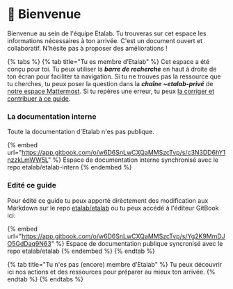 # 👋 Bienvenue

Bienvenue au sein de l'équipe Etalab. Tu trouveras sur cet espace les informations nécessaires à ton arrivée. C'est un document ouvert et collaboratif. N'hésite pas à proposer des améliorations !

{% tabs %}
{% tab title="Tu es membre d’Etalab" %}
Cet espace a été conçu pour toi. Tu peux utiliser la _**barre de recherche**_ en haut à droite de ton écran pour faciliter ta navigation. Si tu ne trouves pas la ressource que tu cherches, tu peux poser la question dans la _**chaîne \~etalab-privé**_ de [notre espace Mattermost](https://www.notion.so/communaute/travailler-a-beta-gouv/jutilise-les-outils-de-la-communaute/mattermost). Si tu repères une erreur, tu peux [la corriger et contribuer à ce guide](https://www.notion.so/communaute/travailler-a-beta-gouv/jutilise-les-outils-de-la-communaute/gitbook/comment-contribuer-a-cette-documentation).

### La documentation interne

Toute la documentation d'Etalab n'es pas publique.

{% embed url="https://app.gitbook.com/o/w6D6SnLwCXQaMMSzcTvp/s/c3N3DD6hY1nzzkLmWW5L" %}
Espace de documentation interne synchronisé avec le repo etalab/etalab-intern
{% endembed %}

### Edité ce guide

Pour édité ce guide tu peux apporté dirèctement des modification aux Markdown sur le repo [etalab/etalab](https://github.com/etalab/etalab) ou tu peux accédé à l'éditeur GitBook ici: &#x20;

{% embed url="https://app.gitbook.com/o/w6D6SnLwCXQaMMSzcTvp/s/Yg2K9MmDJO5GdDaq9N63" %}
Espace de documentation publique syncronisé avec le repo etalab/etalab
{% endembed %}
{% endtab %}

{% tab title="Tu n'es pas (encore) membre d’Etalab" %}
Tu peux découvrir ici nos actions et des ressources pour préparer au mieux ton arrivée.
{% endtab %}
{% endtabs %}
